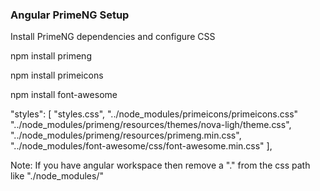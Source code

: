 ### Angular PrimeNG Setup
Install PrimeNG dependencies and configure CSS

npm install primeng

npm install primeicons

npm install font-awesome

"styles": [
              "styles.css",
              "../node_modules/primeicons/primeicons.css"
              "../node_modules/primeng/resources/themes/nova-ligh/theme.css",
              "../node_modules/primeng/resources/primeng.min.css",
              "../node_modules/font-awesome/css/font-awesome.min.css"
            ],

Note: If you have angular workspace then remove a "." from the css path like "./node_modules/<remaining path>"



